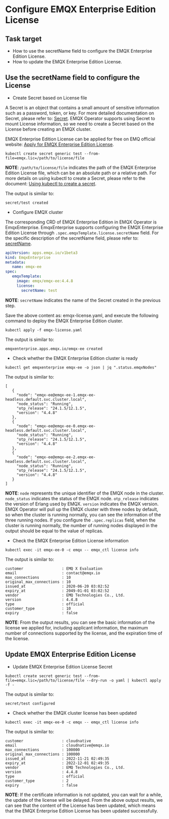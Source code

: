 # Configure EMQX Enterprise Edition License

## Task target
 
- How to use the secretName field to configure the EMQX Enterprise Edition License.
- How to update the EMQX Enterprise Edition License.

## Use the secretName field to configure the License

- Create Secret based on License file

A Secret is an object that contains a small amount of sensitive information such as a password, token, or key. For more detailed documentation on Secret, please refer to: [Secret](https://kubernetes.io/docs/concepts/configuration/secret/). EMQX Operator supports using Secret to mount License information, so we need to create a Secret based on the License before creating an EMQX cluster.

EMQX Enterprise Edition License can be applied for free on EMQ official website: [Apply for EMQX Enterprise Edition License](https://www.emqx.com/en/apply-licenses/emqx).

```
kubectl create secret generic test --from-file=emqx.lic=/path/to/license/file
```

**NOTE**: `/path/to/license/file` indicates the path of the EMQX Enterprise Edition License file, which can be an absolute path or a relative path. For more details on using kubectl to create a Secret, please refer to the document: [Using kubectl to create a secret](https://kubernetes.io/docs/tasks/configmap-secret/managing-secret-using-kubectl/).

The output is similar to:

```
secret/test created
```

- Configure EMQX cluster

The corresponding CRD of EMQX Enterprise Edition in EMQX Operator is EmqxEnterprise. EmqxEnterprise supports configuring the EMQX Enterprise Edition License through `.spec.emqxTemplate.license.secretName` field. For the specific description of the secretName field, please refer to: [secretName](https://github.com/emqx/emqx-operator/blob/2.0.2/docs/en_US/reference/v1beta3-reference.md#license).

```yaml
apiVersion: apps.emqx.io/v1beta3
kind: EmqxEnterprise
metadata:
   name: emqx-ee
spec:
   emqxTemplate:
     image: emqx/emqx-ee:4.4.8
     license:
       secretName: test
```

**NOTE**: `secretName` indicates the name of the Secret created in the previous step.

Save the above content as: emqx-license.yaml, and execute the following command to deploy the EMQX Enterprise Edition cluster.

```
kubectl apply -f emqx-license.yaml
```

The output is similar to:

```
emqxenterprise.apps.emqx.io/emqx-ee created
```

- Check whether the EMQX Enterprise Edition cluster is ready

```
kubectl get emqxenterprise emqx-ee -o json | jq ".status.emqxNodes"
```

The output is similar to:

```
[
   {
     "node": "emqx-ee@emqx-ee-1.emqx-ee-headless.default.svc.cluster.local",
     "node_status": "Running",
     "otp_release": "24.1.5/12.1.5",
     "version": "4.4.8"
   },
   {
     "node": "emqx-ee@emqx-ee-0.emqx-ee-headless.default.svc.cluster.local",
     "node_status": "Running",
     "otp_release": "24.1.5/12.1.5",
     "version": "4.4.8"
   },
   {
     "node": "emqx-ee@emqx-ee-2.emqx-ee-headless.default.svc.cluster.local",
     "node_status": "Running",
     "otp_release": "24.1.5/12.1.5",
     "version": "4.4.8"
   }
]
```

**NOTE**: `node` represents the unique identifier of the EMQX node in the cluster. `node_status` indicates the status of the EMQX node. `otp_release` indicates the version of Erlang used by EMQX. `version` indicates the EMQX version. EMQX Operator will pull up the EMQX cluster with three nodes by default, so when the cluster is running normally, you can see the information of the three running nodes. If you configure the `.spec.replicas` field, when the cluster is running normally, the number of running nodes displayed in the output should be equal to the value of replicas.

- Check the EMQX Enterprise Edition License information

```
kubectl exec -it emqx-ee-0 -c emqx -- emqx_ctl license info
```

The output is similar to:

```
customer                 : EMQ X Evaluation
email                    : contact@emqx.io
max_connections          : 10
original_max_connections : 10
issued_at                : 2020-06-20 03:02:52
expiry_at                : 2049-01-01 03:02:52
vendor                   : EMQ Technologies Co., Ltd.
version                  : 4.4.8
type                     : official
customer_type            : 10
expiry                   : false
```

**NOTE**: From the output results, you can see the basic information of the license we applied for, including applicant information, the maximum number of connections supported by the license, and the expiration time of the license.

## Update EMQX Enterprise Edition License

- Update EMQX Enterprise Edition License Secret

```
kubectl create secret generic test --from-file=emqx.lic=/path/to/license/file --dry-run -o yaml | kubectl apply -f -
```

The output is similar to:

```
secret/test configured
```

- Check whether the EMQX cluster license has been updated

```
kubectl exec -it emqx-ee-0 -c emqx -- emqx_ctl license info
```

The output is similar to:

```
customer                 : cloudnative
email                    : cloudnative@emqx.io
max_connections          : 100000
original_max_connections : 100000
issued_at                : 2022-11-21 02:49:35
expiry_at                : 2022-12-01 02:49:35
vendor                   : EMQ Technologies Co., Ltd.
version                  : 4.4.8
type                     : official
customer_type            : 2
expiry                   : false
```

**NOTE**: If the certificate information is not updated, you can wait for a while, the update of the license will be delayed. From the above output results, we can see that the content of the License has been updated, which means that the EMQX Enterprise Edition License has been updated successfully.
